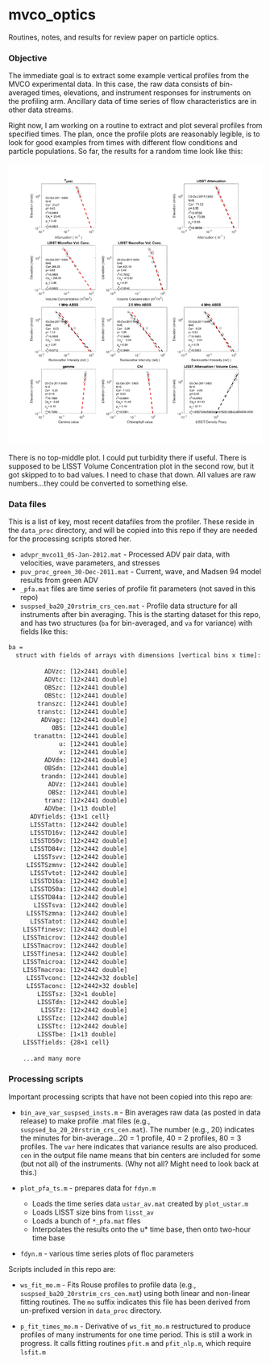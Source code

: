 # mvco_optics
Routines, notes, and results for review paper on particle optics.

### Objective

The immediate goal is to extract some example vertical profiles from the MVCO experimental data. In this case, the raw data consists of bin-averaged times, elevations, and instrument responses for instruments on the profiling arm. Ancillary data of time series of flow characteristics are in other data streams.

Right now, I am working on a routine to extract and plot several profiles from specified times. The plan, once the profile plots are reasonably legible, is to look for good examples from times with different flow conditions and particle populations. So far, the results for a random time look like this:

![alt text](profiles.png "profiles.png")

There is no top-middle plot. I could put turbidity there if useful. There is supposed to be LISST Volume Concentration plot in the second row, but it got skipped to to bad values. I need to chase that down. All values are raw numbers...they could be converted to something else.

### Data files

This is a list of key, most recent datafiles from the profiler. These reside in the `data_proc` directory, and will be copied into this repo if they are needed for the processing scripts stored her.

* `advpr_mvco11_05-Jan-2012.mat` - Processed ADV pair data, with velocities, wave parameters, and stresses
* `puv_proc_green_30-Dec-2011.mat` - Current, wave, and Madsen 94 model results from green ADV
* `_pfa.mat` files are time series of profile fit parameters (not saved in this repo)
* `suspsed_ba20_20rstrim_crs_cen.mat` - Profile data structure for all instruments after bin averaging. This is the starting dataset for this repo, and has two structures (`ba` for bin-averaged, and `va` for variance) with fields like this:
```
ba = 
  struct with fields of arrays with dimensions [vertical bins x time]:

          ADVzc: [12×2441 double]
          ADVtc: [12×2441 double]
          OBSzc: [12×2441 double]
          OBStc: [12×2441 double]
        transzc: [12×2441 double]
        transtc: [12×2441 double]
         ADVagc: [12×2441 double]
            OBS: [12×2441 double]
       tranattn: [12×2441 double]
              u: [12×2441 double]
              v: [12×2441 double]
          ADVdn: [12×2441 double]
          OBSdn: [12×2441 double]
         trandn: [12×2441 double]
           ADVz: [12×2441 double]
           OBSz: [12×2441 double]
          tranz: [12×2441 double]
          ADVbe: [1×13 double]
      ADVfields: {13×1 cell}
      LISSTattn: [12×2442 double]
      LISSTD16v: [12×2442 double]
      LISSTD50v: [12×2442 double]
      LISSTD84v: [12×2442 double]
       LISSTsvv: [12×2442 double]
     LISSTSzmnv: [12×2442 double]
      LISSTvtot: [12×2442 double]
      LISSTD16a: [12×2442 double]
      LISSTD50a: [12×2442 double]
      LISSTD84a: [12×2442 double]
       LISSTsva: [12×2442 double]
     LISSTSzmna: [12×2442 double]
      LISSTatot: [12×2442 double]
    LISSTfinesv: [12×2442 double]
    LISSTmicrov: [12×2442 double]
    LISSTmacrov: [12×2442 double]
    LISSTfinesa: [12×2442 double]
    LISSTmicroa: [12×2442 double]
    LISSTmacroa: [12×2442 double]
     LISSTvconc: [12×2442×32 double]
     LISSTaconc: [12×2442×32 double]
        LISSTsz: [32×1 double]
        LISSTdn: [12×2442 double]
         LISSTz: [12×2442 double]
        LISSTzc: [12×2442 double]
        LISSTtc: [12×2442 double]
        LISSTbe: [1×13 double]
    LISSTfields: {28×1 cell}
    
    ...and many more
```

### Processing scripts

Important processing scripts that have not been copied into this repo are:

* `bin_ave_var_suspsed_insts.m` - Bin averages raw data (as posted in data release) to make profile .mat files (e.g., `suspsed_ba_20_20rstrim_crs_cen.mat`). The number (e.g., 20) indicates the minutes for bin-average...20 = 1 profile, 40 = 2 profiles, 80 = 3 profiles. The `var` here indicates that variance results are also produced. `cen` in the output file name means that bin centers are included for some (but not all) of the instruments. (Why not all? Might need to look back at this.)

* `plot_pfa_ts.m` - prepares data for `fdyn.m`
  * Loads the time series data `ustar_av.mat` created by `plot_ustar.m`
  * Loads LISST size bins from `lisst_av`
  * Loads a bunch of `*_pfa.mat` files
  * Interpolates the results onto the u* time base, then onto two-hour time base

* `fdyn.m` - various time series plots of floc parameters

Scripts included in this repo are:

* `ws_fit_mo.m` - Fits Rouse profiles to profile data (e.g., `suspsed_ba20_20rstrim_crs_cen.mat`) using both linear and non-linear fitting routines. The `mo` suffix indicates this file has been derived from un-prefixed version in `data_proc` directory.

* `p_fit_times_mo.m` - Derivative of `ws_fit_mo.m` restructured to produce profiles of many instruments for one time period. This is still a work in progress. It calls fitting routines `pfit.m` and `pfit_nlp.m`, which require `lsfit.m`



